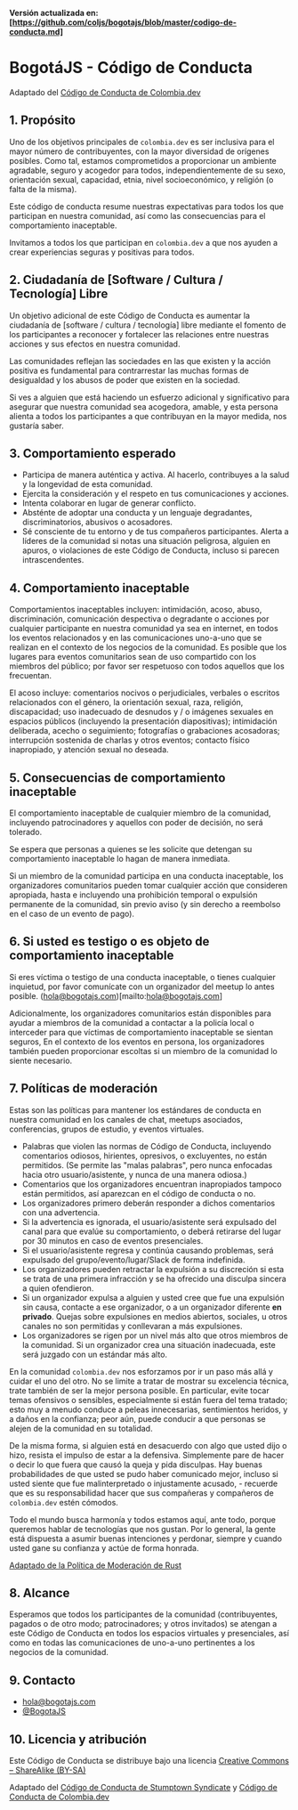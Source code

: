 **Versión actualizada en: [https://github.com/coljs/bogotajs/blob/master/codigo-de-conducta.md]**

# BogotáJS - Código de Conducta
Adaptado del [Código de Conducta de Colombia.dev](https://github.com/colombia-dev/codigo-de-conducta)

## 1. Propósito

Uno de los objetivos principales de `colombia.dev` es ser inclusiva para el 
mayor número de contribuyentes, con la mayor diversidad de orígenes posibles.
Como tal, estamos comprometidos a proporcionar un ambiente agradable, seguro y
acogedor para todos, independientemente de su sexo, orientación sexual, 
capacidad, etnia, nivel socioeconómico, y religión (o falta de la misma).

Este código de conducta resume nuestras expectativas para todos los que 
participan en nuestra comunidad, así como las consecuencias para el 
comportamiento inaceptable.

Invitamos a todos los que participan en `colombia.dev` a que nos ayuden a crear
experiencias seguras y positivas para todos.

## 2. Ciudadanía de [Software / Cultura / Tecnología] Libre

Un objetivo adicional de este Código de Conducta es aumentar la ciudadanía de 
[software / cultura / tecnología] libre mediante el fomento de los participantes
a reconocer y fortalecer las relaciones entre nuestras acciones y sus efectos en 
nuestra comunidad.

Las comunidades reflejan las sociedades en las que existen y la acción positiva
es fundamental para contrarrestar las muchas formas de desigualdad y los abusos
de poder que existen en la sociedad.

Si ves a alguien que está haciendo un esfuerzo adicional y significativo para
asegurar que nuestra comunidad sea acogedora, amable, y esta persona alienta a
todos los participantes a que contribuyan en la mayor medida, nos gustaría saber.

## 3. Comportamiento esperado

* Participa de manera auténtica y activa. Al hacerlo, contribuyes a la salud y 
la longevidad de esta comunidad.
* Ejercita la consideración y el respeto en tus comunicaciones y acciones.
* Intenta colaborar en lugar de generar conflicto.
* Absténte de adoptar una conducta y un lenguaje degradantes, discriminatorios,
abusivos o acosadores.
* Sé consciente de tu entorno y de tus compañeros participantes. Alerta a 
líderes de la comunidad si notas una situación peligrosa, alguien en apuros, o 
violaciones de este Código de Conducta, incluso si parecen intrascendentes.

## 4. Comportamiento inaceptable

Comportamientos inaceptables incluyen: intimidación, acoso, abuso,
discriminación, comunicación despectiva o degradante o acciones por cualquier 
participante en nuestra comunidad ya sea en internet, en todos los eventos 
relacionados y en las comunicaciones uno-a-uno que se realizan en el contexto de
los negocios de la comunidad. Es posible que los lugares para eventos
comunitarios sean de uso compartido con los miembros del público; por favor ser 
respetuoso con todos aquellos que los frecuentan.

El acoso incluye: comentarios nocivos o perjudiciales, verbales o escritos
relacionados con el género, la orientación sexual, raza, religión, discapacidad; 
uso inadecuado de desnudos y / o imágenes sexuales en espacios públicos 
(incluyendo la presentación diapositivas); intimidación deliberada, acecho o 
seguimiento; fotografías o grabaciones acosadoras; interrupción sostenida de
charlas y otros eventos; contacto físico inapropiado, y atención sexual no 
deseada.

## 5. Consecuencias de comportamiento inaceptable

El comportamiento inaceptable de cualquier miembro de la comunidad, incluyendo
patrocinadores y aquellos con poder de decisión, no será tolerado.

Se espera que personas a quienes se les solicite que detengan su comportamiento
inaceptable lo hagan de manera inmediata.

Si un miembro de la comunidad participa en una conducta inaceptable, los 
organizadores comunitarios pueden tomar cualquier acción que consideren
apropiada, hasta e incluyendo una prohibición temporal o expulsión permanente 
de la comunidad, sin previo aviso (y sin derecho a reembolso en el caso de un 
evento de pago).

## 6. Si usted es testigo o es objeto de comportamiento inaceptable

Si eres víctima o testigo de una conducta inaceptable, o tienes cualquier 
inquietud, por favor comunícate con un organizador del meetup lo antes posible. 
(hola@bogotajs.com)[mailto:hola@bogotajs.com]

Adicionalmente, los organizadores comunitarios están disponibles para ayudar
a miembros de la comunidad a contactar a la policía local o interceder para que
víctimas de comportamiento inaceptable se sientan seguros,
En el contexto de los eventos en persona, los organizadores
también pueden proporcionar escoltas si un miembro de la comunidad lo siente 
necesario.

## 7. Políticas de moderación

Estas son las políticas para mantener los estándares de conducta en nuestra 
comunidad en los canales de chat, meetups asociados, conferencias, 
grupos de estudio, y eventos virtuales.

- Palabras que violen las normas de Código de Conducta, incluyendo comentarios 
odiosos, hirientes, opresivos, o excluyentes, no están permitidos. (Se permite 
las "malas palabras", pero nunca enfocadas hacia otro usuario/asistente, y nunca 
de una manera odiosa.)
- Comentarios que los organizadores encuentran inapropiados tampoco están 
permitidos, así aparezcan en el código de conducta o no.
- Los organizadores primero deberán responder a dichos comentarios con una 
advertencia.
- Si la advertencia es ignorada, el usuario/asistente será expulsado del canal 
para que evalúe su comportamiento, o deberá retirarse del lugar por 30 minutos 
en caso de eventos presenciales.
- Si el usuario/asistente regresa y continúa causando problemas, será expulsado
del grupo/evento/lugar/Slack de forma indefinida.
- Los organizadores pueden retractar la expulsión a su discreción si esta se 
trata de una primera infracción y se ha ofrecido una disculpa sincera a quien 
ofendieron.
- Si un organizador expulsa a alguien y usted cree que fue una expulsión sin 
causa, contacte a ese organizador, o a un organizador diferente **en privado**. 
Quejas sobre expulsiones en medios abiertos, sociales, u otros canales no son 
permitidas y conllevaran a más expulsiones.
- Los organizadores se rigen por un nivel más alto que otros miembros de la 
comunidad. Si un organizador crea una situación inadecuada, este será juzgado 
con un estándar más alto.

En la comunidad `colombia.dev` nos esforzamos por ir un paso más allá y cuidar 
el uno del otro. No se limite a tratar de mostrar su excelencia técnica, trate 
también de ser la mejor persona posible. En particular, evite tocar temas 
ofensivos o sensibles, especialmente si están fuera del tema tratado; esto muy a
menudo conduce a peleas innecesarias, sentimientos heridos, y a daños en la 
confianza; peor aún, puede conducir a que personas se alejen de la comunidad en 
su totalidad.

De la misma forma, si alguien está en desacuerdo con algo que usted dijo o hizo,
resista el impulso de estar a la defensiva. Simplemente pare de hacer o decir lo
que fuera que causó la queja y pida disculpas. Hay buenas probabilidades de que
usted se pudo haber comunicado mejor, incluso si usted siente que fue 
malinterpretado o injustamente acusado, - recuerde que es su responsabilidad 
hacer que sus compañeras y compañeros de `colombia.dev` estén cómodos.

Todo el mundo busca harmonía y todos estamos aquí, ante todo, porque queremos 
hablar de tecnologías que nos gustan. Por lo general, la gente está dispuesta a 
asumir buenas intenciones y perdonar, siempre y cuando usted gane su confianza y
actúe de forma honrada.

[Adaptado de la Política de Moderación de Rust](https://github.com/rust-lang/rust/wiki/Note-development-policy#moderation)

## 8. Alcance

Esperamos que todos los participantes de la comunidad (contribuyentes, pagados o
de otro modo; patrocinadores; y otros invitados) se atengan a este Código de 
Conducta en todos los espacios virtuales y presenciales, así como en todas las 
comunicaciones de uno-a-uno pertinentes a los negocios de la comunidad.

## 9. Contacto

- [hola@bogotajs.com](mailto:hola@bogotajs.com)
- [@BogotaJS](https://twitter.com/BogotaJS)

## 10. Licencia y atribución

Este Código de Conducta se distribuye bajo una licencia [Creative Commons – ShareAlike (BY-SA)](http://creativecommons.org/licenses/by-sa/3.0/)

Adaptado del [Código de Conducta de Stumptown Syndicate](https://github.com/stumpsyn/policies/blob/master/citizen_code_of_conduct.md) y [Código de Conducta de Colombia.dev](https://github.com/colombia-dev/codigo-de-conducta)
